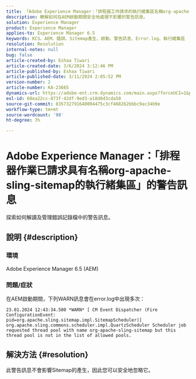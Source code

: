 ```yaml
---
title: 「Adobe Experience Manager：「排程器工作請求的執行緒集區名稱org-apache-sling-sitemap」的警告訊息
description: 瞭解如何在AEM啟動期間安全地處理不影響的警告訊息。
solution: Experience Manager
product: Experience Manager
applies-to: Experience Manager 6.5
keywords: KCS、AEM、錯誤、Sitemap產生、啟動、警告訊息、Error.log、執行緒集區
resolution: Resolution
internal-notes: null
bug: false
article-created-by: Eshaa Tiwari
article-created-date: 3/6/2024 3:12:46 PM
article-published-by: Eshaa Tiwari
article-published-date: 3/11/2024 2:05:52 PM
version-number: 2
article-number: KA-23665
dynamics-url: https://adobe-ent.crm.dynamics.com/main.aspx?forceUCI=1&pagetype=entityrecord&etn=knowledgearticle&id=ce4145f6-cbdb-ee11-904d-6045bd006b4b
exl-id: 68ea22cc-873f-42df-9ed3-a18d8d3cda50
source-git-commit: 835732791640004475c3cf468262bbbc9ac34b9e
workflow-type: tm+mt
source-wordcount: '98'
ht-degree: 3%

---
```


# Adobe Experience Manager：「排程器作業已請求具有名稱org-apache-sling-sitemap的執行緒集區」的警告訊息


探索如何解讀及管理錯誤記錄檔中的警告訊息。

## 說明 {#description}


### <b>環境</b>

Adobe Experience Manager 6.5 (AEM)

### 問題/症狀

在AEM啟動期間，下列WARN訊息會在error.log中出現多次：


```
23.01.2024 12:43:34.500 *WARN* [ CM Event Dispatcher (Fire ConfigurationEvent: pid=org.apache.sling.sitemap.impl.SitemapScheduler)]  org.apache.sling.commons.scheduler.impl.QuartzScheduler Scheduler job requested thread pool with name org-apache-sling-sitemap but this thread pool is not in the list of allowed pools.
```





## 解決方法 {#resolution}


此警告訊息不會影響Sitemap的產生，因此您可以安全地忽略它。

